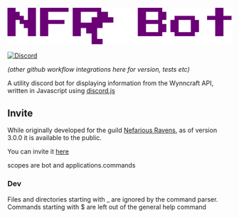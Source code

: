 
![](https://raw.githubusercontent.com/MikhaD/nfr-bot/main/src/images/nfr-bot.png)

<a href="https://discord.gg/55XKx6mPuK">
	<img alt="Discord" src="https://img.shields.io/discord/739428526431666237?label=Nefarious%20Ravens&logo=discord&logoColor=ffffff&color=5865F2">
</a>

*(other github workflow integrations here for version, tests etc)*

A utility discord bot for displaying information from the Wynncraft API, written in Javascript using [discord.js](https://github.com/discordjs/discord.js)

## Invite

While originally developed for the guild [Nefarious Ravens](https://forums.wynncraft.com/threads/%E2%9C%AE%E2%9C%AE-nefarious-ravens-lvl-76-community-warring-guild.294350/), as of version 3.0.0 it is available to the public.

You can invite it [here]()

scopes are bot and applications.commands

### Dev
Files and directories starting with _ are ignored by the command parser. Commands starting with $ are left out of the general help command